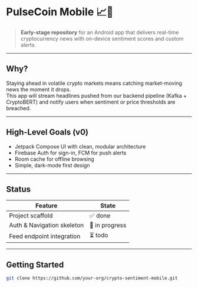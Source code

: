 # PulseCoin Mobile 📈📰

> **Early-stage repository** for an Android app that delivers real-time cryptocurrency news with on-device sentiment scores and custom alerts.

---

## Why?

Staying ahead in volatile crypto markets means catching market-moving news the moment it drops.  
This app will stream headlines pushed from our backend pipeline (Kafka + CryptoBERT) and notify users when sentiment or price thresholds are breached.

---

## High-Level Goals (v0)

- Jetpack Compose UI with clean, modular architecture  
- Firebase Auth for sign-in, FCM for push alerts  
- Room cache for offline browsing  
- Simple, dark-mode first design

---

## Status

| Feature | State |
|---------|-------|
| Project scaffold            | ✅ done |
| Auth & Navigation skeleton  | 🚧 in progress |
| Feed endpoint integration   | ⏳ todo |

---

## Getting Started

```bash
git clone https://github.com/your-org/crypto-sentiment-mobile.git
